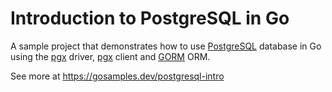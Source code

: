 # Introduction to PostgreSQL in Go

A sample project that demonstrates how to use [PostgreSQL](https://www.postgresql.org/) database in Go using the [pgx](https://github.com/jackc/pgx) driver, [pgx](https://github.com/jackc/pgx) client and [GORM](https://gorm.io/) ORM.

See more at https://gosamples.dev/postgresql-intro